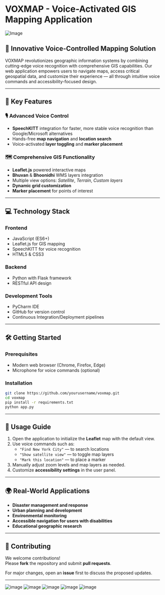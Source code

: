 # VOXMAP - Voice-Activated GIS Mapping Application
![Image](https://github.com/user-attachments/assets/e9e6b2c2-9d8b-405e-aa4a-04e0c345f592)


## 🌟 Innovative Voice-Controlled Mapping Solution

VOXMAP revolutionizes geographic information systems by combining cutting-edge voice recognition with comprehensive GIS capabilities. Our web application empowers users to navigate maps, access critical geospatial data, and customize their experience — all through intuitive voice commands and accessibility-focused design.

---

## 🚀 Key Features

### 🎙️ Advanced Voice Control
- **SpeechKITT** integration for faster, more stable voice recognition than Google/Microsoft alternatives  
- Hands-free **map navigation** and **location search**  
- Voice-activated **layer toggling** and **marker placement**

### 🗺️ Comprehensive GIS Functionality
- **Leaflet.js** powered interactive maps  
- **Bhuvan** & **Bhoonidhi** WMS layers integration  
- Multiple view options: *Satellite*, *Terrain*, *Custom layers*  
- **Dynamic grid customization**  
- **Marker placement** for points of interest

---

## 💻 Technology Stack

### Frontend
- JavaScript (ES6+)
- Leaflet.js for GIS mapping
- SpeechKITT for voice recognition
- HTML5 & CSS3

### Backend
- Python with Flask framework
- RESTful API design

### Development Tools
- PyCharm IDE
- GitHub for version control
- Continuous Integration/Deployment pipelines

---

## 🛠️ Getting Started

### Prerequisites
- Modern web browser (Chrome, Firefox, Edge)
- Microphone for voice commands (optional)

### Installation

```bash
git clone https://github.com/yourusername/voxmap.git
cd voxmap
pip install -r requirements.txt
python app.py
```

---
## 📖 Usage Guide

1. Open the application to initialize the **Leaflet** map with the default view.
2. Use voice commands such as:
   - `"Find New York City"` — to search locations
   - `"Show satellite view"` — to toggle map layers
   - `"Mark this location"` — to place a marker
3. Manually adjust zoom levels and map layers as needed.
4. Customize **accessibility settings** in the user panel.

---

## 🌍 Real-World Applications

- **Disaster management and response**
- **Urban planning and development**
- **Environmental monitoring**
- **Accessible navigation for users with disabilities**
- **Educational geographic research**

---

## 🤝 Contributing

We welcome contributions!  
Please **fork** the repository and submit **pull requests**.  

For major changes, open an **issue** first to discuss the proposed updates.

---

![image](https://github.com/user-attachments/assets/d5fca5ef-7ffa-48aa-8a50-9053bb5f1724)
![image](https://github.com/user-attachments/assets/4b28081f-80b4-44ee-913d-319ab73f6b44)
![image](https://github.com/user-attachments/assets/d69102b6-210e-48f2-876f-a96b823888bb)
![image](https://github.com/user-attachments/assets/d91e9a0a-f73a-43e9-a244-850cabf89584)
![image](https://github.com/user-attachments/assets/830cc56a-d642-4437-be68-7f1cd077f0e4)

